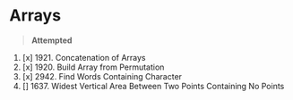 # Arrays
> **Attempted**
1. [x] 1921. Concatenation of Arrays 
2. [x] 1920. Build Array from Permutation
3. [x] 2942. Find Words Containing Character
1. []  1637. Widest Vertical Area Between Two Points Containing No Points